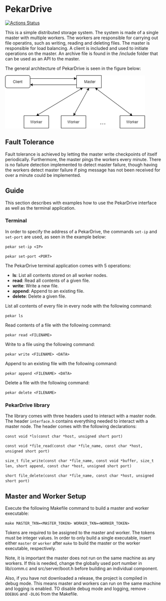 # PekarDrive

[![Actions Status](https://github.com/MrPekar98/PekarDrive/.github/workflows/c.yml/badge.svg)](https://github.com/MrPekar98/PekarDrive/actions)

This is a simple distributed storage system. The system is made of a single master with multiple workers. The workers are responsible for carrying out file operatins, such as writing, reading and deleting files. The master is responsible for load balancing. A client is included and used to initiate operations on the master. An archive file is found in the /include folder that can be used as an API to the master.

The general architecture of PekarDrive is seen in the figure below:

![PekarDrive Architecture](https://github.com/MrPekar98/PekarDrive/blob/main/images/architecture.png)

## Fault Tolerance
Fault tolerance is achieved by letting the master write checkpoints of itself periodically. Furthermore, the master pings the workers every minute. There is no failure detection implemented to detect master failure, though having the workers detect master failure if ping message has not been received for over a minute could be implemented.

## Guide
This section describes with examples how to use the PekarDrive interface as well as the terminal application.

### Terminal

In order to specify the address of a PekarDrive, the commands `set-ip` and `set-port` are used, as seen in the example below:

`pekar set-ip <IP>`

`pekar set-port <PORT>`

The PekarDrive terminal application comes with 5 operations:

- **ls**: List all contents stored on all worker nodes.
- **read**: Read all contents of a given file.
- **write**: Write a new file.
- **append**: Append to an existing file.
- **delete**: Delete a given file.

List all contents of every file in every node with the following command:

`pekar ls`

Read contents of a file with the following command:

`pekar read <FILENAME>`

Write to a file using the following command:

`pekar write <FILENAME> <DATA>`

Append to an existing file with the following command:

`pekar append <FILENAME> <DATA>`

Delete a file with the following command:

`pekar delete <FILENAME>`

### PekarDrive library

The library comes with three headers used to interact with a master node. The header `interface.h` contains everything needed to interact with a master node. The header comes with the following declarations:

`const void *ls(const char *host, unsigned short port)`

`const void *file_read(const char *file_name, const char *host, unsigned short port)`

`size_t file_write(const char *file_name, const void *buffer, size_t len, short append, const char *host, unsigned short port)`

`short file_delete(const char *file_name, const char *host, unsigned short port)`

## Master and Worker Setup

Execute the following Makefile command to build a master and worker executable:

`make MASTER_TKN=<MASTER_TOKEN> WORKER_TKN=<WORKER_TOKEN>`

Tokens are required to be assigned to the master and worker. The tokens must be integer values. In order to only build a single executable, insert either `master` or `worker` after `make` to build the master or the worker executable, respectively.

Note, it is important the master does not run on the same machine as any workers. If this is needed, change the globally used port number in lib/comm.c and src/server/boot.h before building an individual component.

Also, if you have not downloaded a release, the project is compiled in debug mode. This means master and workers can run on the same machine and logging is enabled. TO disable debug mode and logging, remove `-DDEBUG` and `-DLOG` from the Makefile.
